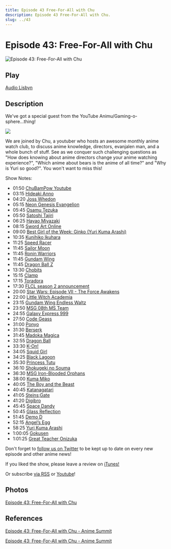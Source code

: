 ```yaml
---
title: Episode 43 Free-For-All with Chu
description: Episode 43 Free-For-All with Chu.
slug: ../43
---
```


# Episode 43: Free-For-All with Chu

![Episode 43: Free-For-All with Chu](https://i.imgur.com/tNykFvq.png)

## Play

[Audio Lisbyn](http://traffic.libsyn.com/ranime/final_43_mixdown.mp3)

## Description

We've got a special guest from the YouTube Animu/Gaming-o-sphere...thing!

[![](https://i.imgur.com/EPnQc1R.png)](http://traffic.libsyn.com/ranime/final_43_mixdown.mp3)

We are joined by Chu, a youtuber who hosts an awesome monthly anime watch club, to discuss anime knowledge, directors, evanjalen man, and a whole bunch of stuff. See as we conquer such challenging questions as "How does knowing about anime directors change your anime watching experience?", "Which anime about bears is the anime of all time?" and "Why is Yuri so good?". You won't want to miss this!

Show Notes:

*   01:50 [ChuBamPow Youtube](https://www.youtube.com/user/ChuBamPow)
*   03:15 [Hideaki Anno](http://myanimelist.net/people/5111/Hideaki_Anno?q=hideaki%20anno)
*   04:20 [Joss Whedon](http://www.imdb.com/name/nm0923736/)
*   05:15 [Neon Genesis Evangelion](http://myanimelist.net/anime/30/Neon_Genesis_Evangelion?q=evan)
*   05:45 [Osamu Tezuka](http://myanimelist.net/people/1938/Osamu_Tezuka?q=tezuka)
*   05:50 [Satoshi Tajiri](http://myanimelist.net/people/5372/Satoshi_Tajiri)
*   06:25 [Hayao Miyazaki](http://myanimelist.net/people/1870/Hayao_Miyazaki?q=miyazaki)
*   08:15 [Sword Art Online](http://myanimelist.net/anime/11757/Sword_Art_Online?q=sword%20art%20online)
*   09:00 [Best Girl of the Week: Ginko (Yuri Kuma Arashi)](http://myanimelist.net/character/107163/Ginko_Yurishiro)
*   10:35 [Kunihiko Ikuhara](http://myanimelist.net/people/5082/Ikuhara_Kunihiko)
*   11:25 [Speed Racer](http://myanimelist.net/anime/1445/Mach_GoGoGo?q=speed%20racer)
*   11:45 [Sailor Moon](http://myanimelist.net/anime/530/Bishoujo_Senshi_Sailor_Moon?q=sailor%20moon)
*   11:45 [Ronin Warriors](http://myanimelist.net/anime/1264/Yoroiden_Samurai_Troopers?q=ronin%20warriors)
*   11:45 [Gundam Wing](http://myanimelist.net/anime/90/Mobile_Suit_Gundam_Wing?q=gundam%20wing)
*   11:45 [Dragon Ball Z](http://myanimelist.net/anime/813/Dragon_Ball_Z?q=dragon%20ball%20z)
*   13:30 [Chobits](http://myanimelist.net/anime/59/Chobits?q=chobit)
*   15:15 [Clamp](https://en.wikipedia.org/wiki/Clamp_(manga_artists))
*   17:15 [Toradora](http://myanimelist.net/anime/4224/Toradora?q=toradora)
*   17:30 [FLCL season 2 announcement](http://www.animenewsnetwork.com/news/2016-03-24/toonami-to-co-produce-2-new-flcl-seasons/.100222)
*   20:00 [Star Wars: Episode VII - The Force Awakens](http://www.imdb.com/title/tt2488496/?ref_=nv_sr_1)
*   22:00 [Little Witch Academia](http://myanimelist.net/anime/14349/Little_Witch_Academia?q=little%20witch)
*   23:15 [Gundam Wing Endless Waltz](http://myanimelist.net/anime/2273/Mobile_Suit_Gundam_Wing__Endless_Waltz_Movie?q=endless%20walt)
*   23:50 [MSG 08th MS Team](http://myanimelist.net/anime/81/Mobile_Suit_Gundam__The_08th_MS_Team?q=8th%20ms)
*   24:55 [Galaxy Express 999](http://myanimelist.net/anime/1491/Ginga_Tetsudou_999)
*   27:50 [Code Geass](http://myanimelist.net/anime/1575/Code_Geass__Hangyaku_no_Lelouch?q=code%20geas)
*   31:00 [Ponyo](http://myanimelist.net/anime/2890/Gake_no_Ue_no_Ponyo?q=ponyo)
*   31:30 [Berserk](http://myanimelist.net/anime/33/Berserk?q=berser)
*   31:45 [Madoka Magica](http://myanimelist.net/anime/9756/Mahou_Shoujo_Madoka%E2%98%85Magica?q=madoka)
*   32:55 [Dragon Ball](http://myanimelist.net/anime/223/Dragon_Ball?q=dragon%20ball)
*   33:30 [K-On!](http://myanimelist.net/anime/5680/K-On?q=k-on)
*   34:05 [Squid Girl](http://myanimelist.net/anime/8557/Shinryaku_Ika_Musume?q=squid%20girl)
*   34:25 [Black Lagoon](http://myanimelist.net/anime/889/Black_Lagoon?q=black%20la)
*   35:30 [Princess Tutu](http://myanimelist.net/anime/721/Princess_Tutu?q=princess%20tutu)
*   36:10 [Shokugeki no Souma](http://myanimelist.net/anime/28171/Shokugeki_no_Souma?q=shokuge)
*   36:30 [MSG Iron-Blooded Orphans](http://myanimelist.net/anime/31251/Mobile_Suit_Gundam__Iron-Blooded_Orphans?q=iron-blo)
*   38:00 [Kuma Miko](http://myanimelist.net/anime/31804/Kuma_Miko?q=kuma%20miko)
*   40:05 [The Boy and the Beast](http://myanimelist.net/anime/28805/Bakemono_no_Ko?q=the%20boy%20and%20)
*   40:45 [Katanagatari](http://myanimelist.net/anime/6594/Katanagatari?q=katanagatari)
*   41:05 [Steins;Gate](http://myanimelist.net/anime/9253/Steins_Gate?q=steins%3B)
*   41:20 [Digibro](https://www.youtube.com/user/DigibronyMLP)
*   45:45 [Space Dandy](http://myanimelist.net/anime/20057/Space%E2%98%86Dandy?q=space%20da)
*   50:45 [Glass Reflection](https://www.youtube.com/user/GRArkada)
*   51:45 [Demo D](https://www.youtube.com/user/DouchebagChocolat)
*   52:15 [Angel’s Egg](http://myanimelist.net/anime/885/Tenshi_no_Tamago?q=angell%27s%20egg)
*   58:25 [Yuri Kuma Arashi](http://myanimelist.net/anime/26165/Yuri_Kuma_Arashi?q=yuri%20kuma)
*   1:00:05 [Gokusen](http://myanimelist.net/anime/242/Gokusen?q=gokusen)
*   1:01:25 [Great Teacher Onizuka](http://myanimelist.net/anime/245/Great_Teacher_Onizuka?q=great%20tea)

Don't forget to [follow us on Twitter](https://twitter.animesummit.net/) to be kept up to date on every new episode and other anime news!

If you liked the show, please leave a review on [iTunes!](http://itunes.animesummit.net/)

Or subscribe [via RSS](http://ranime.libsyn.com/rss) or [Youtube](http://yt.animesummit.net/)!

## Photos

[Episode 43: Free-For-All with Chu](https://i.imgur.com/tNykFvq.png)

## References

[Episode 43: Free-For-All with Chu - Anime Summit](https://web.archive.org/web/20160522231049/http://animesummit.net/episode-43-free-for-all-with-chu)

[Episode 43: Free-For-All with Chu - Anime Summit](http://animesummit.net/episode-43-free-for-all-with-chu)